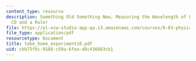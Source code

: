 ```yaml
---
content_type: resource
description: Something Old Something New, Measuring the Wavelength of Light with a
  CD and a Ruler
file: https://ol-ocw-studio-app-qa.s3.amazonaws.com/courses/8-03-physics-iii-spring-2003/cbb75f6c9168c59a6fead8c436883cb1_take_home_experiment10.pdf
file_type: application/pdf
resourcetype: Document
title: take_home_experiment10.pdf
uid: cbb75f6c-9168-c59a-6fea-d8c436883cb1
---
```

